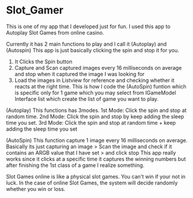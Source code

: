 # Slot_Gamer

This is one of my app that I developed just for fun. I used this app to Autoplay Slot Games from online casino.

Currently it has 2 main functions to play and I call it (Autoplay) and (Autospin)
This app is just basically clicking the spin and stop it for you.
1. It Clicks the Spin button 
2. Capture and Scan captured images every 16 milliseconds on average and stop when it captured the image I was looking for
3. Load the images in Listview for reference and checking whether it reacts at the right time.
This is how I code the (AutoSpin) funtion which is specific only for 1 game which you may select from IGameModel Interface list which create the list of game you want to play.

(Autoplay) This functions has 3modes.
  1st Mode: Click the spin and stop at random time.
  2nd Mode: Click the spin and stop by keep adding the sleep time you set.
  3rd Mode: Click the spin and stop at random time + keep adding the sleep time you set
  
(AutoSpin) This function capture 1 image every 16 milliseconds on average.
Basically its just capturing an image > Scan the image and check if it contains an ARGB value that I have set > and click stop
This app really works since it clicks at a specific time it captures the winning numbers but after finishing the 1st class of a game I realize something.

Slot Games online is like a physical slot games. You can't win if your not in luck.
In the case of online Slot Games, the system will decide randomly whether you win or loss.
